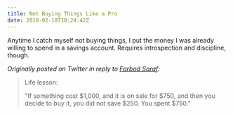 ```yaml
---
title: Not Buying Things Like a Pro
date: 2019-02-18T10:24:42Z
---
```


Anytime I catch myself not buying things, I put the money I was already willing to spend in a savings account. Requires introspection and discipline, though.

*Originally posted on Twitter in reply to [Farbod Saraf](https://twitter.com/farbodsaraf/status/1097239350759297030):*

> Life lesson:
>
> "If something cost $1,000, and it is on sale for $750, and then you decide to buy it, you did not save $250. You spent $750."
